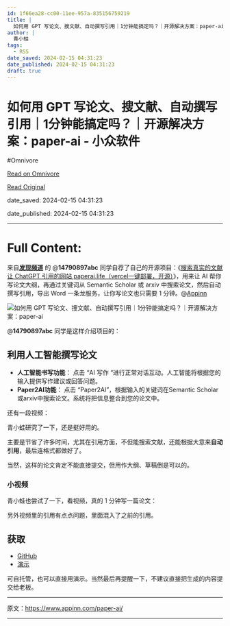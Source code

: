 ```yaml
---
id: 1f66ea28-cc00-11ee-957a-835156759219
title: |
  如何用 GPT 写论文、搜文献、自动撰写引用｜1分钟能搞定吗？｜开源解决方案：paper-ai - 小众软件
author: |
  青小蛙
tags:
  - RSS
date_saved: 2024-02-15 04:31:23
date_published: 2024-02-15 04:31:23
draft: true
---
```


# 如何用 GPT 写论文、搜文献、自动撰写引用｜1分钟能搞定吗？｜开源解决方案：paper-ai - 小众软件
#Omnivore

[Read on Omnivore](https://omnivore.app/me/gpt-1-paper-ai-18daccd1ab2)

[Read Original](https://www.appinn.com/paper-ai/)

date_saved: 2024-02-15 04:31:23

date_published: 2024-02-15 04:31:23

--- 

# Full Content: 

来自[**发现频道**](https://meta.appinn.net/c/faxian/10) 的 @**14790897abc** 同学自荐了自己的开源项目：《[搜索真实的文献让 ChatGPT 引用的网站 paperai.life（vercel一键部署，开源）](https://meta.appinn.net/t/topic/52006)》，用来让 AI 帮你写论文大纲，再通过关键词从 Semantic Scholar 或 arxiv 中搜索论文，然后自动撰写引用，导出 Word 一条龙服务，让你写论文也只需要 1 分钟。@[Appinn](https://www.appinn.com/paper-ai/)

![如何用 GPT 写论文、搜文献、自动撰写引用｜1分钟能搞定吗？｜开源解决方案：paper-ai](https://proxy-prod.omnivore-image-cache.app/1608x700,s7gjNTlqqPTf9nmNhARn-gZ5W_O6nghvj1xS1dLzkApg/https://www.appinn.com/wp-content/uploads/2024/02/faq-1.jpg "如何用 GPT 写论文、搜文献、自动撰写引用｜1分钟能搞定吗？｜开源解决方案：paper-ai 1")

@**14790897abc** 同学是这样介绍项目的：

## 利用人工智能撰写论文

* **人工智能书写功能**： 点击 “AI 写作 “进行正常对话互动。人工智能将根据您的输入提供写作建议或回答问题。
* **Paper2AI功能**： 点击 “Paper2AI”，根据输入的关键词在Semantic Scholar或arxiv中搜索论文。系统将把信息整合到您的论文中。

还有一段视频：

青小蛙研究了一下，还是挺好用的。

主要是节省了许多时间，尤其在引用方面，不但能搜索文献，还能根据大意来**自动引用**，最后连格式都做好了。

当然，这样的论文肯定不能直接提交，但用作大纲、草稿倒是可以的。

### 小视频

青小蛙也尝试了一下，看视频，真的 1 分钟写一篇论文：

另外视频里的引用有点点问题，里面混入了之前的引用。

## 获取

* [GitHub](https://github.com/14790897/paper-ai)
* [演示](https://paperai.life/)

可自托管，也可以直接用演示。当然最后再提醒一下，不建议直接把生成的内容提交给老板。

---

原文：https://www.appinn.com/paper-ai/

---

